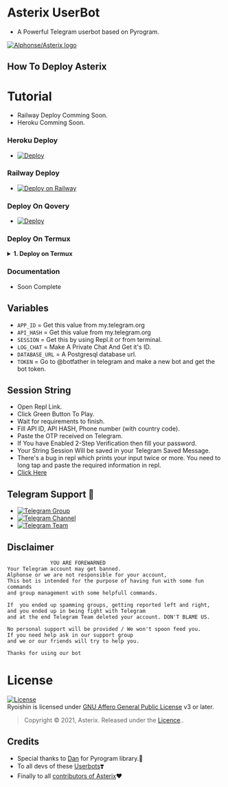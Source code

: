 # Asterix UserBot
* A Powerful Telegram userbot based on Pyrogram.

[![Alphonse/Asterix logo](https://telegra.ph/file/2167f38bae9c10c01ecf0.jpg)](https://dashboard.heroku.com/new?button-url=https%3A%2F%2Fgithub.com%2FTeamAsterix%2FAsterixUB%2Ftree%2Fbugs&template=https%3A%2F%2Fgithub.com%2FTeamAsterix%2FAsterixUB)



## How To Deploy Asterix

# Tutorial 
 - Railway Deploy Comming Soon.
 - Heroku Comming Soon.

### Heroku Deploy

  - [![Deploy](https://www.herokucdn.com/deploy/button.svg)](https://heroku.com/deploy?template=https://github.com/TeamAsterix/AsterixUB)

### Railway Deploy

 - [![Deploy on Railway](https://railway.app/button.svg)](https://railway.app/new/template/-U4IQf?referralCode=pmqzRk)

###  Deploy On Qovery

 - [![Deploy](https://img.shields.io/badge/Deploy-Qovery-purple)](https://www.qovery.com/)

### Deploy On Termux

<details>
    <summary><b>1. Deploy on Termux</b></summary>


<p>1. Install termux app in your device ( lastest version )</p>

<p>2. Run The code in the termux that are given below.</p>

`apt update & apt upgrade`

`pkg install python git nano`

`git clone https://github.com/TeamAsterix/AsterixUB`

`cd Asterix`

`nano config.py`

<p>Note: Fill those required values from your value.</p>

`bash start.sh`

<p>3. Done, Have fun using asterix userbot.</p>


</details>

### Documentation
 
  - Soon Complete 

## Variables

- `APP_ID`  =  Get this value from my.telegram.org
- `API_HASH`  =  Get this value from my.telegram.org
- `SESSION`  =  Get this by using Repl.it or from terminal.
- `LOG_CHAT`  =  Make A Private Chat And Get it's ID.
- `DATABASE_URL`  =  A Postgresql database url.
- `TOKEN` = Go to @botfather in telegram and make a new bot and get the bot token.

## Session String
- Open Repl Link.
- Click Green Button To Play.
- Wait for requirements to finish.
- Fill API ID, API HASH, Phone number (with country code).
- Paste the OTP received on Telegram.
- If You have Enabled 2-Step Verification then fill your password.
- Your String Session Will be saved in your Telegram Saved Message.
- There's a bug in repl which prints your input twice or more. You need to long tap and paste the required information in repl.
- [Click Here](https://replit.com/@TeamAsterix/AsterixUB#main.py)




## Telegram  Support 🏪
- [![Telegram Group](https://img.shields.io/badge/Telegram-Group-brightgreen)](https://t.me/Adterix_Support)
- [![Telegram Channel](https://img.shields.io/badge/Telegram-Channel-brightgreen)](https://t.me/AstetixUpdates)
- [![Telegram Team](https://img.shields.io/badge/Telegram-Team-brightgreen)](https://t.me/TeamAsterix)

    

## Disclaimer 

```
              YOU ARE FOREWARNED
Your Telegram account may get banned.   
Alphonse or we are not responsible for your account, 
This bot is intended for the purpose of having fun with some fun commands 
and group management with some helpfull commands.

If  you ended up spamming groups, getting reported left and right, 
and you ended up in being fight with Telegram 
and at the end Telegram Team deleted your account. DON'T BLAME US.

No personal support will be provided / We won't spoon feed you. 
If you need help ask in our support group 
and we or our friends will try to help you.

Thanks for using our bot 
```
# License
[![License](https://www.gnu.org/graphics/agplv3-155x51.png)](LICENSE)   
Ryoishin is licensed under [GNU Affero General Public License](https://www.gnu.org/licenses/agpl-3.0.en.html) v3 or later.

> Copyright © 2021, Asterix. Released under the [Licence](https://github.com/TeamAsterix/AsterixUB/blob/master/LICENSE)..


## Credits
   - Special thanks to [Dan](https://github.com/pyrogram/pyrogram) for Pyrogram library.💖
   - To all devs of these [Userbots](https://t.me/AsterixDevs)❣️
   - Finally to all [contributors of Asterix](https://github.com/TeamAsterix/AsterixUB/graphs/contributors)❤️
   
